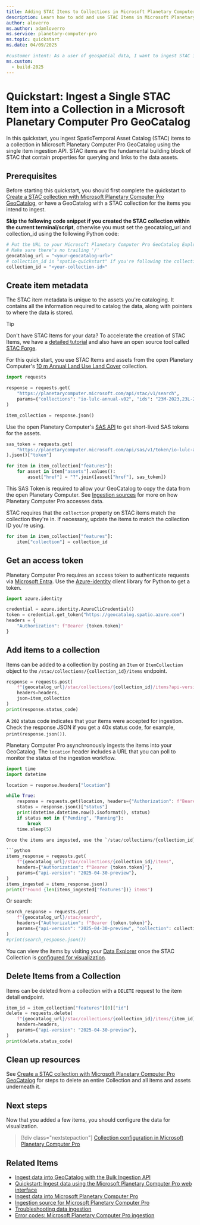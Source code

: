 ```yaml
---
title: Adding STAC Items to Collections in Microsoft Planetary Computer Pro
description: Learn how to add and use STAC Items in Microsoft Planetary Computer Pro GeoCatalog and Python.
author: aloverro
ms.author: adamloverro
ms.service: planetary-computer-pro
ms.topic: quickstart
ms.date: 04/09/2025

#customer intent: As a user of geospatial data, I want to ingest STAC items so that I can efficiently query and access my geospatial data.
ms.custom:
  - build-2025
---
```

  
# Quickstart: Ingest a Single STAC Item into a Collection in a Microsoft Planetary Computer Pro GeoCatalog

In this quickstart, you ingest SpatioTemporal Asset Catalog (STAC) items to a collection in Microsoft Planetary Computer Pro GeoCatalog using the single item ingestion API. STAC items are the fundamental building block of STAC that contain properties for querying and links to the data assets.

## Prerequisites

Before starting this quickstart, you should first complete the quickstart to [Create a STAC collection with Microsoft Planetary Computer Pro GeoCatalog](./create-stac-collection.md), or have a GeoCatalog with a STAC collection for the items you intend to ingest.

**Skip the following code snippet if you created the STAC collection within the current terminal/script**, otherwise you must set the geocatalog_url and collection_id using the following Python code:

```python
# Put the URL to your Microsoft Planetary Computer Pro GeoCatalog Explorer (not including '/api') here.
# Make sure there's no trailing '/'
geocatalog_url = "<your-geocatalog-url>"
# collection_id is "spatio-quickstart" if you're following the collection quickstart
collection_id = "<your-collection-id>"
```

## Create item metadata

The STAC item metadata is unique to the assets you're cataloging. It contains all the information required to catalog the data, along with pointers to where the data is stored.

>[!TIP]
> Don't have STAC Items for your data? To accelerate the creation of STAC Items, we have a [detailed tutorial](./create-stac-item.md) and also have an open source tool called [STAC Forge](https://github.com/Azure/microsoft-planetary-computer-pro/tree/main/tools/stacforge-functions).

For this quick start, you use STAC Items and assets from the open Planetary Computer's [10 m Annual Land Use Land Cover](https://planetarycomputer.microsoft.com/dataset/io-lulc-annual-v02) collection. 

```python
import requests

response = requests.get(
    "https://planetarycomputer.microsoft.com/api/stac/v1/search",
    params={"collections": "io-lulc-annual-v02", "ids": "23M-2023,23L-2023,24M-2023,24L-2023"},
)

item_collection = response.json()
```

Use the open Planetary Computer's [SAS API](https://planetarycomputer.microsoft.com/docs/concepts/sas/) to get short-lived SAS tokens for the assets.

```python
sas_token = requests.get(
    "https://planetarycomputer.microsoft.com/api/sas/v1/token/io-lulc-annual-v02"
).json()["token"]

for item in item_collection["features"]:
    for asset in item["assets"].values():
        asset["href"] = "?".join([asset["href"], sas_token])
```

This SAS Token is required to allow your GeoCatalog to copy the data from the open Planetary Computer. See [Ingestion sources](./ingestion-source.md) for more on how Planetary Computer Pro accesses data.

STAC requires that the `collection` property on STAC items match the collection they're in. If necessary, update the items to match the collection ID you're using.

```python
for item in item_collection["features"]:
    item["collection"] = collection_id
```

## Get an access token

Planetary Computer Pro requires an access token to authenticate requests via [Microsoft Entra](/entra/fundamentals/whatis). Use the [Azure-identity](/python/api/overview/azure/identity-readme) client library for Python to get a token.

```python
import azure.identity

credential = azure.identity.AzureCliCredential()
token = credential.get_token("https://geocatalog.spatio.azure.com")
headers = {
    "Authorization": f"Bearer {token.token}"
}
```

## Add items to a collection

Items can be added to a collection by posting an `Item` or `ItemCollection` object to the `/stac/collections/{collection_id}/items` endpoint.

```python
response = requests.post(
    f"{geocatalog_url}/stac/collections/{collection_id}/items?api-version=2025-04-30-preview",
    headers=headers,
    json=item_collection
)
print(response.status_code)
```

A `202` status code indicates that your items were accepted for ingestion. Check the response JSON if you get a 40x status code, for example, `print(response.json())`.

Planetary Computer Pro asynchronously ingests the items into your GeoCatalog. The `location` header includes a URL that you can poll to monitor the status of the ingestion workflow.

```python
import time
import datetime

location = response.headers["location"]

while True:
    response = requests.get(location, headers={"Authorization": f"Bearer {token.token}"})
    status = response.json()["status"]
    print(datetime.datetime.now().isoformat(), status)
    if status not in {"Pending", "Running"}:
        break
    time.sleep(5)

Once the items are ingested, use the `/stac/collections/{collection_id}/items` or `/stac/search` endpoints to get a paginated list of items, including your newly ingested items. If the ingestion fails or you encounter errors, consult the [troubleshooting guide](./troubleshooting-ingestion.md) and the [list of error codes](./error-codes-ingestion.md).

```python
items_response = requests.get(
    f"{geocatalog_url}/stac/collections/{collection_id}/items",
    headers={"Authorization": f"Bearer {token.token}"},
    params={"api-version": "2025-04-30-preview"},
)
items_ingested = items_response.json()
print(f"Found {len(items_ingested['features'])} items")
```

Or search:

```python
search_response = requests.get(
    f"{geocatalog_url}/stac/search",
    headers={"Authorization": f"Bearer {token.token}"},
    params={"api-version": "2025-04-30-preview", "collection": collection_id},
)
#print(search_response.json())
```

You can view the items by visiting your [Data Explorer](./use-explorer.md) once the STAC Collection is [configured for visualization](./collection-configuration-concept.md).

## Delete Items from a Collection

Items can be deleted from a collection with a `DELETE` request to the item detail endpoint.

```python
item_id = item_collection["features"][0]["id"]
delete = requests.delete(
    f"{geocatalog_url}/stac/collections/{collection_id}/items/{item_id}",
    headers=headers,
    params={"api-version": "2025-04-30-preview"},
)
print(delete.status_code)
```

## Clean up resources

See [Create a STAC collection with Microsoft Planetary Computer Pro GeoCatalog](./create-stac-collection.md) for steps to
delete an entire Collection and all items and assets underneath it.

## Next steps

Now that you added a few items, you should configure the data for visualization.

> [!div class="nextstepaction"]
> [Collection configuration in Microsoft Planetary Computer Pro](./collection-configuration-concept.md)

## Related Items

- [Ingest data into GeoCatalog with the Bulk Ingestion API](./bulk-ingestion-api.md)
- [Quickstart: Ingest data using the Microsoft Planetary Computer Pro web interface](./ingest-via-web-interface.md)
- [Ingest data into Microsoft Planetary Computer Pro](./ingestion-overview.md)
- [Ingestion source for Microsoft Planetary Computer Pro](./ingestion-source.md)
- [Troubleshooting data ingestion](./troubleshooting-ingestion.md)
- [Error codes: Microsoft Planetary Computer Pro ingestion](./error-codes-ingestion.md)
